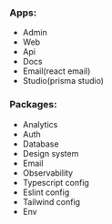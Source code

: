 ### Apps:
- Admin
- Web
- Api
- Docs
- Email(react email)
- Studio(prisma studio)

### Packages:
- Analytics
- Auth
- Database
- Design system
- Email
- Observability
- Typescript config
- Eslint config
- Tailwind config
- Env